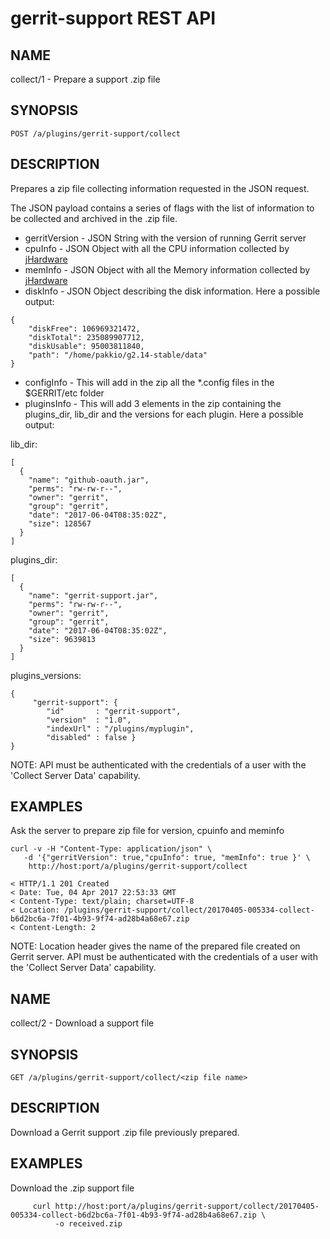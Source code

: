 gerrit-support REST API
==============================

NAME
----
collect/1 - Prepare a support .zip file

SYNOPSIS
--------
```
POST /a/plugins/gerrit-support/collect
```

DESCRIPTION
-----------
Prepares a zip file collecting information requested in the JSON request.

The JSON payload contains a series of flags with the list of information to be
collected and archived in the .zip file.

- gerritVersion - JSON String with the version of running Gerrit server
- cpuInfo - JSON Object with all the CPU information collected by [jHardware](https://github.com/profesorfalken/jHardware)
- memInfo - JSON Object with all the Memory information collected by [jHardware](https://github.com/profesorfalken/jHardware)
- diskInfo - JSON Object describing the disk information. Here a possible output:

```
{
    "diskFree": 106969321472,
    "diskTotal": 235089907712,
    "diskUsable": 95003811840,
    "path": "/home/pakkio/g2.14-stable/data"
}
```

- configInfo - This will add in the zip all the *.config files in the $GERRIT/etc folder
- pluginsInfo - This will add 3 elements in the zip containing the plugins_dir,
  lib_dir and the versions for each plugin. Here a possible output:

lib_dir:

```
[
  {
    "name": "github-oauth.jar",
    "perms": "rw-rw-r--",
    "owner": "gerrit",
    "group": "gerrit",
    "date": "2017-06-04T08:35:02Z",
    "size": 128567
  }
]
```

plugins_dir:

```
[
  {
    "name": "gerrit-support.jar",
    "perms": "rw-rw-r--",
    "owner": "gerrit",
    "group": "gerrit",
    "date": "2017-06-04T08:35:02Z",
    "size": 9639813
  }
]
```

plugins_versions:

```
{
     "gerrit-support": {
        "id"       : "gerrit-support",
        "version"  : "1.0",
        "indexUrl" : "/plugins/myplugin",
        "disabled" : false }
}
```

NOTE: API must be authenticated with the credentials of a user with the
'Collect Server Data' capability.

EXAMPLES
--------

Ask the server to prepare zip file for version, cpuinfo and meminfo

```
curl -v -H "Content-Type: application/json" \
   -d '{"gerritVersion": true,"cpuInfo": true, "memInfo": true }' \
    http://host:port/a/plugins/gerrit-support/collect

< HTTP/1.1 201 Created
< Date: Tue, 04 Apr 2017 22:53:33 GMT
< Content-Type: text/plain; charset=UTF-8
< Location: /plugins/gerrit-support/collect/20170405-005334-collect-b6d2bc6a-7f01-4b93-9f74-ad28b4a68e67.zip
< Content-Length: 2

```

NOTE: Location header gives the name of the prepared file created on Gerrit
server. API must be authenticated with the credentials of a user with the
'Collect Server Data' capability.


NAME
----
collect/2 - Download a support file

SYNOPSIS
--------
```
GET /a/plugins/gerrit-support/collect/<zip file name>
```

DESCRIPTION
-----------
Download a Gerrit support .zip file previously prepared.

EXAMPLES
--------

Download the .zip support file

```
     curl http://host:port/a/plugins/gerrit-support/collect/20170405-005334-collect-b6d2bc6a-7f01-4b93-9f74-ad28b4a68e67.zip \
          -o received.zip
```

